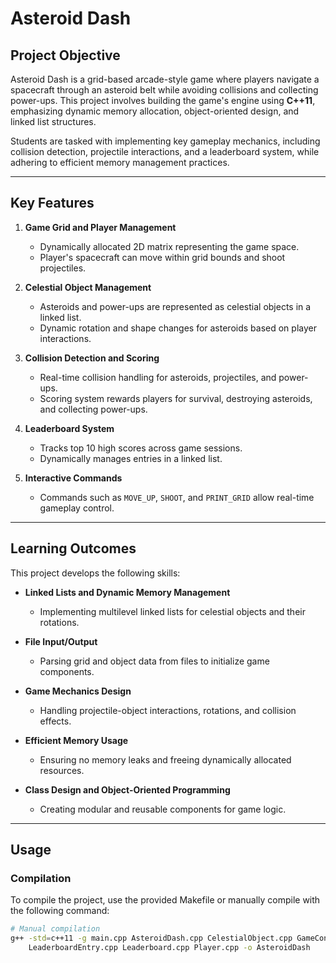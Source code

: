 # Asteroid Dash

## Project Objective

Asteroid Dash is a grid-based arcade-style game where players navigate a spacecraft through an asteroid belt while avoiding collisions and collecting power-ups. This project involves building the game's engine using **C++11**, emphasizing dynamic memory allocation, object-oriented design, and linked list structures.

Students are tasked with implementing key gameplay mechanics, including collision detection, projectile interactions, and a leaderboard system, while adhering to efficient memory management practices.

---

## Key Features

1. **Game Grid and Player Management**  
   - Dynamically allocated 2D matrix representing the game space.  
   - Player's spacecraft can move within grid bounds and shoot projectiles.  

2. **Celestial Object Management**  
   - Asteroids and power-ups are represented as celestial objects in a linked list.  
   - Dynamic rotation and shape changes for asteroids based on player interactions.  

3. **Collision Detection and Scoring**  
   - Real-time collision handling for asteroids, projectiles, and power-ups.  
   - Scoring system rewards players for survival, destroying asteroids, and collecting power-ups.  

4. **Leaderboard System**  
   - Tracks top 10 high scores across game sessions.  
   - Dynamically manages entries in a linked list.  

5. **Interactive Commands**  
   - Commands such as `MOVE_UP`, `SHOOT`, and `PRINT_GRID` allow real-time gameplay control.  

---

## Learning Outcomes

This project develops the following skills:

- **Linked Lists and Dynamic Memory Management**  
  - Implementing multilevel linked lists for celestial objects and their rotations.  

- **File Input/Output**  
  - Parsing grid and object data from files to initialize game components.  

- **Game Mechanics Design**  
  - Handling projectile-object interactions, rotations, and collision effects.  

- **Efficient Memory Usage**  
  - Ensuring no memory leaks and freeing dynamically allocated resources.  

- **Class Design and Object-Oriented Programming**  
  - Creating modular and reusable components for game logic.

---

## Usage

### Compilation
To compile the project, use the provided Makefile or manually compile with the following command:

```bash
# Manual compilation
g++ -std=c++11 -g main.cpp AsteroidDash.cpp CelestialObject.cpp GameController.cpp \
    LeaderboardEntry.cpp Leaderboard.cpp Player.cpp -o AsteroidDash

